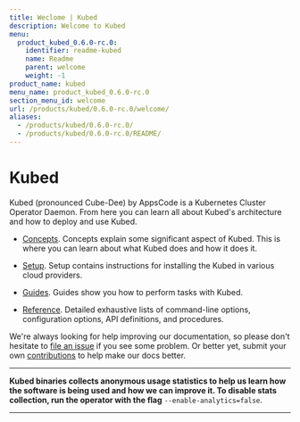 ```yaml
---
title: Weclome | Kubed
description: Welcome to Kubed
menu:
  product_kubed_0.6.0-rc.0:
    identifier: readme-kubed
    name: Readme
    parent: welcome
    weight: -1
product_name: kubed
menu_name: product_kubed_0.6.0-rc.0
section_menu_id: welcome
url: /products/kubed/0.6.0-rc.0/welcome/
aliases:
  - /products/kubed/0.6.0-rc.0/
  - /products/kubed/0.6.0-rc.0/README/
---
```


# Kubed
Kubed (pronounced Cube-Dee) by AppsCode is a Kubernetes Cluster Operator Daemon. From here you can learn all about Kubed's architecture and how to deploy and use Kubed.

- [Concepts](/docs/concepts/). Concepts explain some significant aspect of Kubed. This is where you can learn about what Kubed does and how it does it.

- [Setup](/docs/setup/). Setup contains instructions for installing
  the Kubed in various cloud providers.

- [Guides](/docs/guides/). Guides show you how to perform tasks with Kubed.

- [Reference](/docs/reference/). Detailed exhaustive lists of
command-line options, configuration options, API definitions, and procedures.

We're always looking for help improving our documentation, so please don't hesitate to [file an issue](https://github.com/appscode/kubed/issues/new) if you see some problem. Or better yet, submit your own [contributions](/docs/CONTRIBUTING.md) to help
make our docs better.

---

**Kubed binaries collects anonymous usage statistics to help us learn how the software is being used and how we can improve it. To disable stats collection, run the operator with the flag** `--enable-analytics=false`.

---
